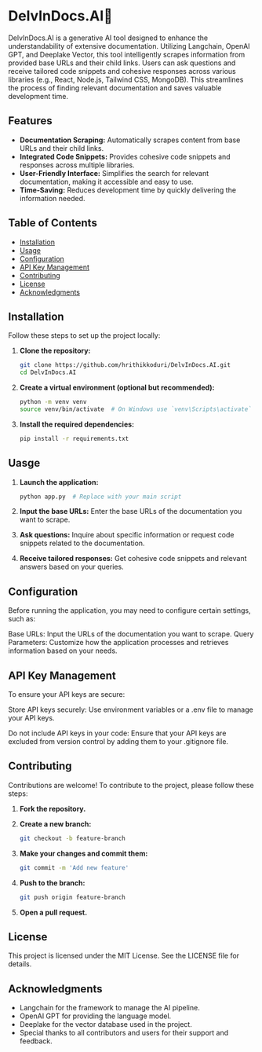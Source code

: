 # DelvInDocs.AI🤖

DelvInDocs.AI is a generative AI tool designed to enhance the understandability of extensive documentation. Utilizing Langchain, OpenAI GPT, and Deeplake Vector, this tool intelligently scrapes information from provided base URLs and their child links. Users can ask questions and receive tailored code snippets and cohesive responses across various libraries (e.g., React, Node.js, Tailwind CSS, MongoDB). This streamlines the process of finding relevant documentation and saves valuable development time.

## Features

- **Documentation Scraping:** Automatically scrapes content from base URLs and their child links.
- **Integrated Code Snippets:** Provides cohesive code snippets and responses across multiple libraries.
- **User-Friendly Interface:** Simplifies the search for relevant documentation, making it accessible and easy to use.
- **Time-Saving:** Reduces development time by quickly delivering the information needed.

## Table of Contents

- [Installation](#installation)
- [Usage](#usage)
- [Configuration](#configuration)
- [API Key Management](#api-key-management)
- [Contributing](#contributing)
- [License](#license)
- [Acknowledgments](#acknowledgments)

## Installation

Follow these steps to set up the project locally:

1. **Clone the repository:**
   ```bash
   git clone https://github.com/hrithikkoduri/DelvInDocs.AI.git
   cd DelvInDocs.AI

2. **Create a virtual environment (optional but recommended):**
    ```bash
    python -m venv venv
    source venv/bin/activate  # On Windows use `venv\Scripts\activate`

3. **Install the required dependencies:**
    ```bash
    pip install -r requirements.txt

## Uasge

1. **Launch the application:**
    ```bash
    python app.py  # Replace with your main script

2. **Input the base URLs:** Enter the base URLs of the documentation you want to scrape.

3. **Ask questions:** Inquire about specific information or request code snippets related to the documentation.

4. **Receive tailored responses:** Get cohesive code snippets and relevant answers based on your queries.

## Configuration

Before running the application, you may need to configure certain settings, such as:

Base URLs: Input the URLs of the documentation you want to scrape.
Query Parameters: Customize how the application processes and retrieves information based on your needs.

## API Key Management
To ensure your API keys are secure:

Store API keys securely: Use environment variables or a .env file to manage your API keys.

Do not include API keys in your code: Ensure that your API keys are excluded from version control by adding them to your .gitignore file.

## Contributing
Contributions are welcome! To contribute to the project, please follow these steps:

1. **Fork the repository.**

2. **Create a new branch:**
    ```bash
    git checkout -b feature-branch

3. **Make your changes and commit them:**
    ```bash
    git commit -m 'Add new feature'

4. **Push to the branch:**
    ```bash
    git push origin feature-branch

5. **Open a pull request.**

## License
This project is licensed under the MIT License. See the LICENSE file for details.

## Acknowledgments
- Langchain for the framework to manage the AI pipeline.
- OpenAI GPT for providing the language model.
- Deeplake for the vector database used in the project.
- Special thanks to all contributors and users for their support and feedback.
